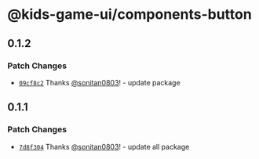 # @kids-game-ui/components-button

## 0.1.2

### Patch Changes

- [`09cf8c2`](https://github.com/sonitan0803/kids-game-ui/commit/09cf8c2e3dcee992f4d8cbaa2a92cbfcfa82df47) Thanks [@sonitan0803](https://github.com/sonitan0803)! - update package

## 0.1.1

### Patch Changes

- [`7d8f304`](https://github.com/sonitan0803/kids-game-ui/commit/7d8f30492fc7488c1bb23da9c8f85f945ce15e79) Thanks [@sonitan0803](https://github.com/sonitan0803)! - update all package
